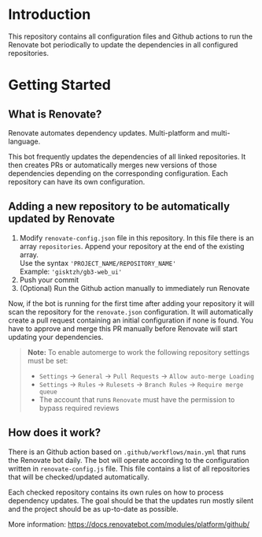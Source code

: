 # Introduction 
This repository contains all configuration files and Github actions to run the Renovate bot periodically to update the dependencies in all configured repositories. 

# Getting Started
## What is Renovate?
Renovate automates dependency updates. Multi-platform and multi-language.

This bot frequently updates the dependencies of all linked repositories. It then creates PRs or automatically merges new versions of those dependencies depending on the corresponding configuration. Each repository can have its own configuration.

## Adding a new repository to be automatically updated by Renovate
1. Modify `renovate-config.json` file in this repository. In this file there is an array `repositories`. Append your repository at the end of the existing array. \
Use the syntax `'PROJECT_NAME/REPOSITORY_NAME'`\
Example: `'gisktzh/gb3-web_ui'`
2. Push your commit
3. (Optional) Run the Github action manually to immediately run Renovate

Now, if the bot is running for the first time after adding your repository it will scan the repository for the `renovate.json` configuration. It will automatically create a pull request containing an initial configuration if none is found. You have to approve and merge this PR manually before Renovate will start updating your dependencies.

> **Note:** To enable automerge to work the following repository settings must be set:
> - `Settings` -> `General` -> `Pull Requests` -> `Allow auto-merge Loading`
> - `Settings` -> `Rules` -> `Rulesets` -> `Branch Rules` -> `Require merge queue`
> - The account that runs `Renovate` must have the permission to bypass required reviews

## How does it work?
There is an Github action based on `.github/workflows/main.yml` that runs the Renovate bot daily. The bot will operate according to the configuration written in `renovate-config.js` file. This file contains a list of all repositories that will be checked/updated automatically.

Each checked repository contains its own rules on how to process dependency updates. The goal should be that the updates run mostly silent and the project should be as up-to-date as possible.

More information: https://docs.renovatebot.com/modules/platform/github/
